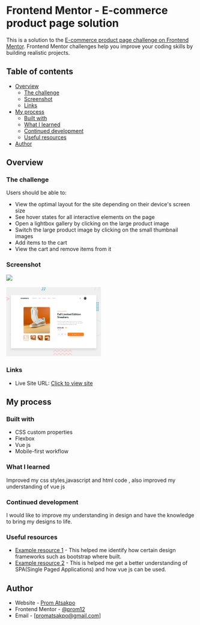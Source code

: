 # Frontend Mentor - E-commerce product page solution

This is a solution to the [E-commerce product page challenge on Frontend Mentor](https://www.frontendmentor.io/challenges/ecommerce-product-page-UPsZ9MJp6). Frontend Mentor challenges help you improve your coding skills by building realistic projects.

## Table of contents

- [Overview](#overview)
  - [The challenge](#the-challenge)
  - [Screenshot](#screenshot)
  - [Links](#links)
- [My process](#my-process)
  - [Built with](#built-with)
  - [What I learned](#what-i-learned)
  - [Continued development](#continued-development)
  - [Useful resources](#useful-resources)
- [Author](#author)

## Overview

### The challenge

Users should be able to:

- View the optimal layout for the site depending on their device's screen size
- See hover states for all interactive elements on the page
- Open a lightbox gallery by clicking on the large product image
- Switch the large product image by clicking on the small thumbnail images
- Add items to the cart
- View the cart and remove items from it

### Screenshot

![](./screenshot.jpg)

<p float="left">
<img src="https://github.com/Prom12/Ecommerce-Product-Page/blob/master/design/desktop-preview.jpg" alt="alt text" width="50%" height="50%">
</p>

### Links

- Live Site URL: [Click to view site](http://ecommerce-product-page-eight.vercel.app/)

## My process

### Built with

- CSS custom properties
- Flexbox
- Vue js
- Mobile-first workflow

### What I learned

Improved my css styles,javascript and html code , also improved my understanding of vue js

### Continued development

I would like to improve my understanding in design and have the knowledge to bring my designs to life.

### Useful resources

- [Example resource 1](https://www.w3schools.com) - This helped me identify how certain design frameworks such as bootstrap where built.
- [Example resource 2](https://vuejs.org) - This is helped me get a better understanding of SPA(Single Paged Applications) and how vue js can be used.

## Author

- Website - [Prom Atsakpo](https://gh.linkedin.com/in/elikem-atsakpo-6b9432192)
- Frontend Mentor - [@prom12](https://www.frontendmentor.io/profile/Prom12)
- Email - [promatsakpo@gmail.com]
